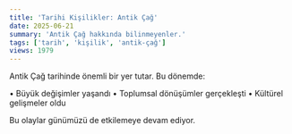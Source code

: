```yaml
---
title: 'Tarihi Kişilikler: Antik Çağ'
date: 2025-06-21
summary: 'Antik Çağ hakkında bilinmeyenler.'
tags: ['tarih', 'kişilik', 'antik-çağ']
views: 1979
---
```


Antik Çağ tarihinde önemli bir yer tutar. Bu dönemde:

• Büyük değişimler yaşandı
• Toplumsal dönüşümler gerçekleşti
• Kültürel gelişmeler oldu

Bu olaylar günümüzü de etkilemeye devam ediyor.